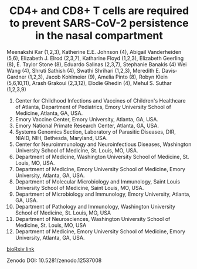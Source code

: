 <h1 align="center">CD4+ and CD8+ T cells are required to prevent SARS-CoV-2 persistence in the nasal compartment</h1>

Meenakshi Kar (1,2,3), Katherine E.E. Johnson (4), Abigail Vanderheiden (5,6), Elizabeth J. Elrod (2,3,7), Katharine Floyd (1,2,3), Elizabeth Geerling (8), E. Taylor Stone (8), Eduardo Salinas (2,3,7), Stephanie Banakis (4) Wei Wang (4), Shruti Sathish (4), Swathi Shrihari (1,2,3), Meredith E. Davis-Gardner (1,2,3), Jacob Kohlmeier (9), Amelia Pinto (8), Robyn Klein (5,6,10,11), Arash Grakoui (2,3,12), Elodie Ghedin (4), Mehul S. Suthar (1,2,3,9)

1. Center for Childhood Infections and Vaccines of Children's Healthcare of Atlanta, Department of Pediatrics, Emory University School of Medicine, Atlanta, GA, USA. 
2. Emory Vaccine Center, Emory University, Atlanta, GA, USA.
3. Emory National Primate Research Center, Atlanta, GA, USA.
4. Systems Genomics Section, Laboratory of Parasitic Diseases, DIR, NIAID, NIH, Bethesda, Maryland, USA.
5. Center for Neuroimmunology and Neuroinfectious Diseases, Washington University School of Medicine, St. Louis, MO, USA.
6. Department of Medicine, Washington University School of Medicine, St. Louis, MO, USA.
7. Department of Medicine, Emory University School of Medicine, Emory University, Atlanta, GA, USA.
8. Department of Molecular Microbiology and Immunology, Saint Louis University School of Medicine, Saint Louis, MO, USA.
9. Department of Microbiology and Immunology, Emory University, Atlanta, GA, USA.
10. Department of Pathology and Immunology, Washington University School of Medicine, St. Louis, MO, USA
11. Department of Neurosciences, Washington University School of Medicine, St. Louis, MO, USA
12. Department of Medicine, Emory University School of Medicine, Emory University, Atlanta, GA, USA.

[bioRxiv link](https://www.biorxiv.org/content/10.1101/2024.01.23.576505v1)

Zenodo DOI: 10.5281/zenodo.12537008
